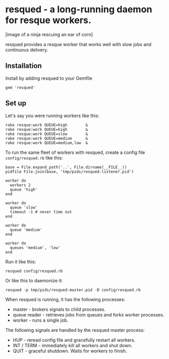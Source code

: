 # resqued - a long-running daemon for resque workers.

[image of a ninja rescuing an ear of corn]

resqued provides a resque worker that works well with
slow jobs and continuous delivery.

## Installation

Install by adding resqued to your Gemfile

    gem 'resqued'

## Set up

Let's say you were running workers like this:

    rake resque:work QUEUE=high        &
    rake resque:work QUEUE=high        &
    rake resque:work QUEUE=slow        &
    rake resque:work QUEUE=medium      &
    rake resque:work QUEUE=medium,low  &

To run the same fleet of workers with resqued, create a config file
`config/resqued.rb` like this:

    base = File.expand_path('..', File.dirname(__FILE__))
    pidfile File.join(base, 'tmp/pids/resqued-listener.pid')

    worker do
      workers 2
      queue 'high'
    end

    worker do
      queue 'slow'
      timeout -1 # never time out
    end

    worker do
      queue 'medium'
    end

    worker do
      queues 'medium', 'low'
    end

Run it like this:

    resqued config/resqued.rb

Or like this to daemonize it:

    resqued -p tmp/pids/resqued-master.pid -D config/resqued.rb

When resqued is running, it has the following processes:

* master - brokers signals to child processes.
* queue reader - retrieves jobs from queues and forks worker processes.
* worker - runs a single job.

The following signals are handled by the resqued master process:

* HUP - reread config file and gracefully restart all workers.
* INT / TERM - immediately kill all workers and shut down.
* QUIT - graceful shutdown. Waits for workers to finish.
